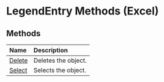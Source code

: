 
# LegendEntry Methods (Excel)

## Methods



|**Name**|**Description**|
|:-----|:-----|
| [Delete](1967ac14-e375-9308-bd53-fbfd1e71ac69.md)|Deletes the object.|
| [Select](1d4d2259-3150-ed51-a12b-9a2ca95109c9.md)|Selects the object.|
